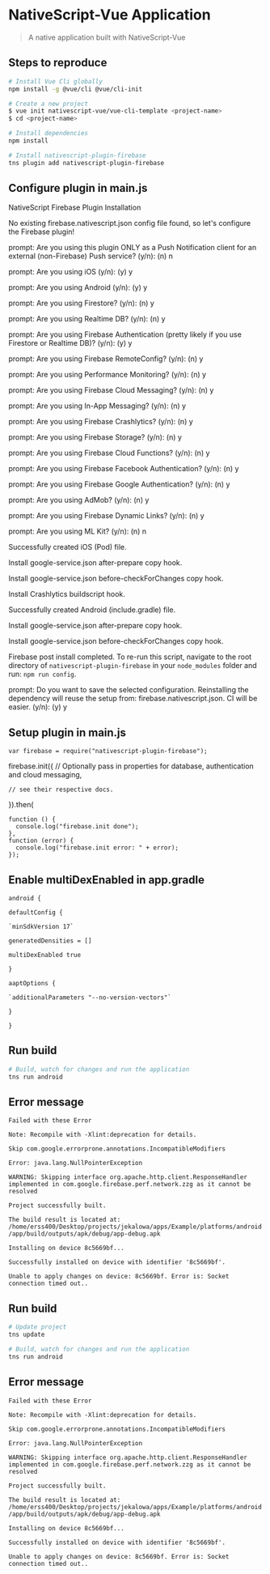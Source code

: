 # NativeScript-Vue Application

> A native application built with NativeScript-Vue

## Steps to reproduce

``` bash
# Install Vue Cli globally
npm install -g @vue/cli @vue/cli-init

# Create a new project
$ vue init nativescript-vue/vue-cli-template <project-name>
$ cd <project-name>

# Install dependencies
npm install

# Install nativescript-plugin-firebase
tns plugin add nativescript-plugin-firebase
```

## Configure plugin in main.js

NativeScript Firebase Plugin Installation

No existing firebase.nativescript.json config file found, so let's configure the Firebase plugin!

prompt: Are you using this plugin ONLY as a Push Notification client for an external (non-Firebase) Push service? (y/n):  (n) n

prompt: Are you using iOS (y/n):  (y) y

prompt: Are you using Android (y/n):  (y) y

prompt: Are you using Firestore? (y/n):  (n) y

prompt: Are you using Realtime DB? (y/n):  (n) y

prompt: Are you using Firebase Authentication (pretty likely if you use Firestore or Realtime DB)? (y/n):  (y) y

prompt: Are you using Firebase RemoteConfig? (y/n):  (n) y

prompt: Are you using Performance Monitoring? (y/n):  (n) y

prompt: Are you using Firebase Cloud Messaging? (y/n):  (n) y

prompt: Are you using In-App Messaging? (y/n):  (n) y

prompt: Are you using Firebase Crashlytics? (y/n):  (n) y

prompt: Are you using Firebase Storage? (y/n):  (n) y

prompt: Are you using Firebase Cloud Functions? (y/n):  (n) y

prompt: Are you using Firebase Facebook Authentication? (y/n):  (n) y

prompt: Are you using Firebase Google Authentication? (y/n):  (n) y

prompt: Are you using AdMob? (y/n):  (n) y

prompt: Are you using Firebase Dynamic Links? (y/n):  (n) y

prompt: Are you using ML Kit? (y/n):  (n) n

Successfully created iOS (Pod) file.

Install google-service.json after-prepare copy hook.

Install google-service.json before-checkForChanges copy hook.

Install Crashlytics buildscript hook.

Successfully created Android (include.gradle) file.

Install google-service.json after-prepare copy hook.

Install google-service.json before-checkForChanges copy hook.

Firebase post install completed. To re-run this script, navigate to the root directory of `nativescript-plugin-firebase` in your `node_modules` folder and run: `npm run config`.

prompt: Do you want to save the selected configuration. Reinstalling the dependency will reuse the setup from: firebase.nativescript.json. CI will be easier. (y/n):  (y) y

## Setup plugin in main.js

`var firebase = require("nativescript-plugin-firebase");
`

  firebase.init({
    // Optionally pass in properties for database, authentication and cloud messaging,

    // see their respective docs.
  }).then(

    function () {
      console.log("firebase.init done");
    },
    function (error) {
      console.log("firebase.init error: " + error);
    });

## Enable multiDexEnabled in app.gradle

`android {`

`defaultConfig {`

    `minSdkVersion 17`

    generatedDensities = []

    multiDexEnabled true

`}`

`aaptOptions {`

    `additionalParameters "--no-version-vectors"`

`}`

`}`

## Run build

``` bash
# Build, watch for changes and run the application
tns run android
```
## Error message

`Failed with these Error`

`Note: Recompile with -Xlint:deprecation for details.`

`Skip com.google.errorprone.annotations.IncompatibleModifiers`

`Error: java.lang.NullPointerException`

`WARNING: Skipping interface org.apache.http.client.ResponseHandler implemented in com.google.firebase.perf.network.zzg as it cannot be resolved`

`Project successfully built.`

`The build result is located at: /home/erss400/Desktop/projects/jekalowa/apps/Example/platforms/android/app/build/outputs/apk/debug/app-debug.apk`

`Installing on device 8c5669bf...`

`Successfully installed on device with identifier '8c5669bf'.`

`Unable to apply changes on device: 8c5669bf. Error is: Socket connection timed out..
`
## Run build

``` bash
# Update project
tns update

# Build, watch for changes and run the application
tns run android
```

## Error message

`Failed with these Error`

`Note: Recompile with -Xlint:deprecation for details.`

`Skip com.google.errorprone.annotations.IncompatibleModifiers`

`Error: java.lang.NullPointerException`

`WARNING: Skipping interface org.apache.http.client.ResponseHandler implemented in com.google.firebase.perf.network.zzg as it cannot be resolved`

`Project successfully built.`

`The build result is located at: /home/erss400/Desktop/projects/jekalowa/apps/Example/platforms/android/app/build/outputs/apk/debug/app-debug.apk`

`Installing on device 8c5669bf...`

`Successfully installed on device with identifier '8c5669bf'.`

`Unable to apply changes on device: 8c5669bf. Error is: Socket connection timed out..
`
